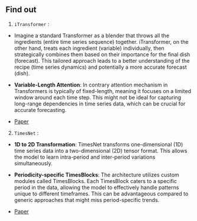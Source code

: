 ## Find out

1. <code>iTransformer</code> : 
- Imagine a standard Transformer as a blender that throws all the ingredients (entire time series sequence) together. 
iTransformer, on the other hand, treats each ingredient (variable) individually, then strategically combines them based on their importance for the final dish (forecast). 
This tailored approach leads to a better understanding of the recipe (time series dynamics) and potentially a more accurate forecast (dish).

- <b>Variable-Length Attention</b>: In contrary attention mechanism in Transformers is typically of fixed-length, meaning it focuses on a limited window around each time step. 
This might not be ideal for capturing long-range dependencies in time series data, which can be crucial for accurate forecasting. 

- [Paper](https://arxiv.org/abs/2310.06625)

2. <code>TimesNet</code> : 
- <b>1D to 2D Transformation</b>: TimesNet transforms one-dimensional (1D) time series data into a two-dimensional (2D) tensor format. 
This allows the model to learn intra-period and inter-period variations simultaneously. 

- <b>Periodicity-specific TimesBlocks</b>: The architecture utilizes custom modules called TimesBlocks. 
Each TimesBlock caters to a specific period in the data, allowing the model to effectively handle patterns unique to different timeframes.
This can be advantageous compared to generic approaches that might miss period-specific trends.

- [Paper](https://openreview.net/pdf?id=ju_Uqw384Oq)
